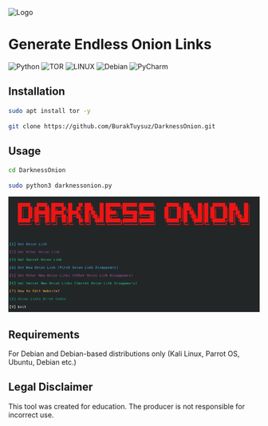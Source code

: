 ![Logo](https://repository-images.githubusercontent.com/814273406/94448c97-a16c-4abb-84bd-eb3c18c28a38)

# Generate Endless Onion Links

![Python](https://img.shields.io/badge/python-3670A0?style=for-the-badge&logo=python&logoColor=ffdd54) ![TOR](https://img.shields.io/badge/tor-%237E4798.svg?style=for-the-badge&logo=tor-project&logoColor=white) ![LINUX](https://img.shields.io/badge/Linux-FCC624?style=for-the-badge&logo=linux&logoColor=black) ![Debian](https://img.shields.io/badge/Debian-D70A53?style=for-the-badge&logo=debian&logoColor=white) ![PyCharm](https://img.shields.io/badge/pycharm-143?style=for-the-badge&logo=pycharm&logoColor=black&color=black&labelColor=green)

## Installation

```bash
sudo apt install tor -y
```

```bash
git clone https://github.com/BurakTuysuz/DarknessOnion.git
```

## Usage

```bash
cd DarknessOnion
```

```bash
sudo python3 darknessonion.py
```

![Usage](usagelogo.png)

## Requirements

For Debian and Debian-based distributions only
(Kali Linux, Parrot OS, Ubuntu, Debian etc.)


## Legal Disclaimer


This tool was created for education. The producer is not responsible for incorrect use.
